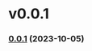 # v0.0.1

### [0.0.1](https://github.com/vadanx/foundryvtt-mobile-controller/compare/v0.0.0...v0.0.1) (2023-10-05)



